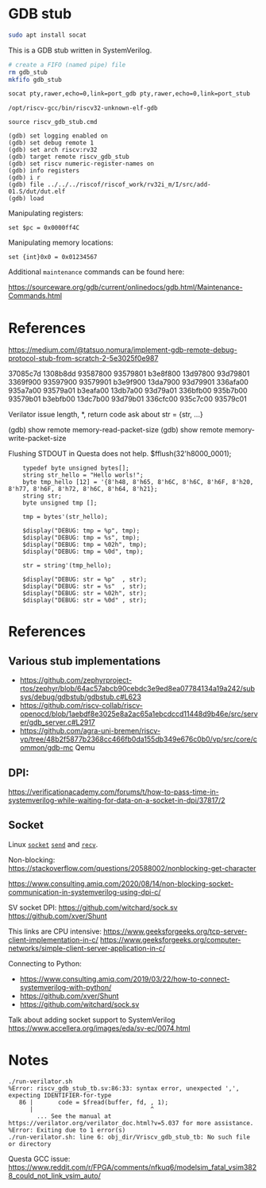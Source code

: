 # GDB stub

```sh
sudo apt install socat
```

This is a GDB stub written in SystemVerilog.

```bash
# create a FIFO (named pipe) file
rm gdb_stub
mkfifo gdb_stub

socat pty,rawer,echo=0,link=port_gdb pty,rawer,echo=0,link=port_stub

```

```
/opt/riscv-gcc/bin/riscv32-unknown-elf-gdb

source riscv_gdb_stub.cmd

(gdb) set logging enabled on
(gdb) set debug remote 1
(gdb) set arch riscv:rv32
(gdb) target remote riscv_gdb_stub
(gdb) set riscv numeric-register-names on
(gdb) info registers
(gdb) i r
(gdb) file ../../../riscof/riscof_work/rv32i_m/I/src/add-01.S/dut/dut.elf
(gdb) load
```

Manipulating registers:

```gdb
set $pc = 0x0000ff4C
```

Manipulating memory locations:

```gdb
set {int}0x0 = 0x01234567

```

Additional `maintenance` commands can be found here:

https://sourceware.org/gdb/current/onlinedocs/gdb.html/Maintenance-Commands.html

# References

https://medium.com/@tatsuo.nomura/implement-gdb-remote-debug-protocol-stub-from-scratch-2-5e3025f0e987


37085c7d
1308b8dd
93587800
93579801
b3e8f800
13d97800
93d79801
3369f900
93597900
93579901
b3e9f900
13da7900
93d79901
336afa00
935a7a00
93579a01
b3eafa00
13db7a00
93d79a01
336bfb00
935b7b00
93579b01
b3ebfb00
13dc7b00
93d79b01
336cfc00
935c7c00
93579c01

Verilator issue
length, *, return code
ask about str = {str, ...}



(gdb) show remote memory-read-packet-size
(gdb) show remote memory-write-packet-size


Flushing STDOUT in Questa does not help.
$fflush(32'h8000_0001);

```
    typedef byte unsigned bytes[];
    string str_hello = "Hello worls!";
    byte tmp_hello [12] = '{8'h48, 8'h65, 8'h6C, 8'h6C, 8'h6F, 8'h20, 8'h77, 8'h6F, 8'h72, 8'h6C, 8'h64, 8'h21};
    string str;
    byte unsigned tmp [];

    tmp = bytes'(str_hello);

    $display("DEBUG: tmp = %p", tmp);
    $display("DEBUG: tmp = %s", tmp);
    $display("DEBUG: tmp = %02h", tmp);
    $display("DEBUG: tmp = %0d", tmp);

    str = string'(tmp_hello);

    $display("DEBUG: str = %p"  , str);
    $display("DEBUG: str = %s"  , str);
    $display("DEBUG: str = %02h", str);
    $display("DEBUG: str = %0d" , str);
```

# References

## Various stub implementations

- https://github.com/zephyrproject-rtos/zephyr/blob/64ac57abcb90cebdc3e9ed8ea07784134a19a242/subsys/debug/gdbstub/gdbstub.c#L623
- https://github.com/riscv-collab/riscv-openocd/blob/1aebdf8e3025e8a2ac65a1ebcdccd11448d9b46e/src/server/gdb_server.c#L2917
- https://github.com/agra-uni-bremen/riscv-vp/tree/48b2f5877b2368cc466fb0da155db349e676c0b0/vp/src/core/common/gdb-mc
Qemu

## DPI:

https://verificationacademy.com/forums/t/how-to-pass-time-in-systemverilog-while-waiting-for-data-on-a-socket-in-dpi/37817/2

## Socket

Linux [`socket`](https://man7.org/linux/man-pages/man2/socket.2.html)
[`send`](https://man7.org/linux/man-pages/man2/send.2.html) and
[`recv`](https://man7.org/linux/man-pages/man2/recv.2.html).

Non-blocking:
https://stackoverflow.com/questions/20588002/nonblocking-get-character

https://www.consulting.amiq.com/2020/08/14/non-blocking-socket-communication-in-systemverilog-using-dpi-c/

SV socket DPI:
https://github.com/witchard/sock.sv
https://github.com/xver/Shunt


This links are CPU intensive:
https://www.geeksforgeeks.org/tcp-server-client-implementation-in-c/
https://www.geeksforgeeks.org/computer-networks/simple-client-server-application-in-c/

Connecting to Python:

- https://www.consulting.amiq.com/2019/03/22/how-to-connect-systemverilog-with-python/
- https://github.com/xver/Shunt
- https://github.com/witchard/sock.sv

Talk about adding socket support to SystemVerilog
https://www.accellera.org/images/eda/sv-ec/0074.html

# Notes

```
./run-verilator.sh 
%Error: riscv_gdb_stub_tb.sv:86:33: syntax error, unexpected ',', expecting IDENTIFIER-for-type
   86 |       code = $fread(buffer, fd, , 1);
      |                                 ^
        ... See the manual at https://verilator.org/verilator_doc.html?v=5.037 for more assistance.
%Error: Exiting due to 1 error(s)
./run-verilator.sh: line 6: obj_dir/Vriscv_gdb_stub_tb: No such file or directory
```


Questa GCC issue:
https://www.reddit.com/r/FPGA/comments/nfkuq6/modelsim_fatal_vsim3828_could_not_link_vsim_auto/